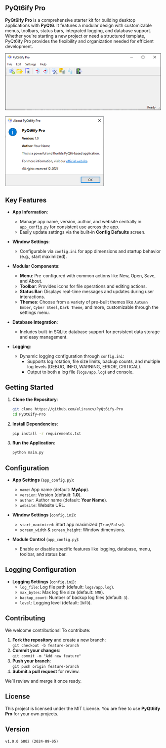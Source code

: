 ## PyQt6ify Pro

**PyQt6ify Pro** is a comprehensive starter kit for building desktop applications with **PyQt6**. It features a modular design with customizable menus, toolbars, status bars, integrated logging, and database support. Whether you're starting a new project or need a structured template, PyQt6ify Pro provides the flexibility and organization needed for efficient development.

<div align="left">
  <img src="./resources/images/screenshot_main.png" alt="Main Screenshot" width="600" />
</div>

<br/>

<div align="left">
  <img src="./resources/images/screenshot_about.png" alt="About Screenshot" width="320" />
</div>

## Key Features

- **App Information**:
  - Manage app name, version, author, and website centrally in `app_config.py` for consistent use across the app.
  - Easily update settings via the built-in **Config Defaults** screen.

- **Window Settings**:
  - Configurable via `config.ini` for app dimensions and startup behavior (e.g., start maximized).

- **Modular Components**:
  - **Menu**: Pre-configured with common actions like New, Open, Save, and About.
  - **Toolbar**: Provides icons for file operations and editing actions.
  - **Status Bar**: Displays real-time messages and updates during user interactions.
  - **Themes**: Choose from a variety of pre-built themes like `Autumn Ember`, `Cyber Steel`, `Dark Theme`, and more, customizable through the settings menu.

- **Database Integration**:
  - Includes built-in SQLite database support for persistent data storage and easy management.

- **Logging**:
  - Dynamic logging configuration through `config.ini`:
    - Supports log rotation, file size limits, backup counts, and multiple log levels (DEBUG, INFO, WARNING, ERROR, CRITICAL).
    - Output to both a log file (`logs/app.log`) and console.

## Getting Started

1. **Clone the Repository**:
    ```bash
    git clone https://github.com/elirancv/PyQt6ify-Pro
    cd PyQt6ify-Pro
    ```

2. **Install Dependencies**:
    ```bash
    pip install -r requirements.txt
    ```

3. **Run the Application**:
    ```bash
    python main.py
    ```

## Configuration

- **App Settings** (`app_config.py`):
  - `name`: App name (default: **MyApp**).
  - `version`: Version (default: **1.0**).
  - `author`: Author name (default: **Your Name**).
  - `website`: Website URL.

- **Window Settings** (`config.ini`):
  - `start_maximized`: Start app maximized (`True/False`).
  - `screen_width` & `screen_height`: Window dimensions.

- **Module Control** (`app_config.py`):
  - Enable or disable specific features like logging, database, menu, toolbar, and status bar.

## Logging Configuration

- **Logging Settings** (`config.ini`):
  - `log_file`: Log file path (default: `logs/app.log`).
  - `max_bytes`: Max log file size (default: `5MB`).
  - `backup_count`: Number of backup log files (default: `3`).
  - `level`: Logging level (default: `INFO`).

## Contributing

We welcome contributions! To contribute:
1. **Fork the repository** and create a new branch:  
   `git checkout -b feature-branch`
2. **Commit your changes**:  
   `git commit -m "Add new feature"`
3. **Push your branch**:  
   `git push origin feature-branch`
4. **Submit a pull request** for review.

We’ll review and merge it once ready.

## License

This project is licensed under the MIT License. You are free to use **PyQt6ify Pro** for your own projects.

## Version

`v1.0.0 b002 (2024-09-05)`
